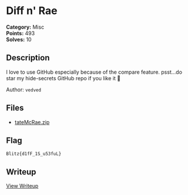 # Diff n' Rae

**Category:** Misc  
**Points:** 493  
**Solves:** 10  

## Description

I love to use GitHub especially because of the compare feature. 
psst...do star my hide-secrets GitHub repo if you like it 🙂

Author: `vedved`

## Files

- [tateMcRae.zip](https://github.com/1nv1sibl3/BlitzCTF-2025/blob/main/files/16d5e5cc609fbcbea8d1cfc67cd2eb63/tateMcRae.zip)

## Flag

`Blitz{d1fF_1S_u53fuL}`

## Writeup

[View Writeup](https://github.com/1nv1sibl3/BlitzCTF-2025-Challenge-Archive/blob/main/Misc/Diff%20n'%20Rae/Writeup.md)
